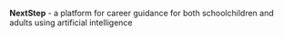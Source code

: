 **NextStep** - a platform for career guidance for both schoolchildren and adults using artificial intelligence
